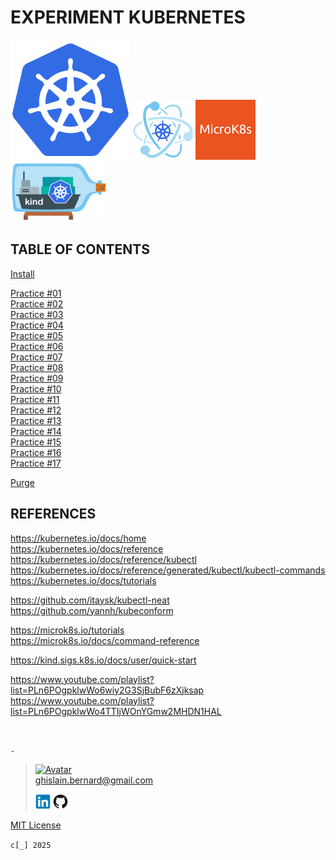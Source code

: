 # EXPERIMENT KUBERNETES

[![Kubernetes](kubernetes.webp "Kubernetes")](https://kubernetes.io)
[![Kubeadm](kubeadm.webp "Kubeadm")](https://kubernetes.io/docs/reference/setup-tools/kubeadm)
[![MicroK8s](microk8s.webp "MikroK8s")](https://microk8s.io)
[![Kind](kind.webp "Kind")](https://kind.sigs.k8s.io)

## TABLE OF CONTENTS

[Install](notebook/install.md)

[Practice #01](notebook/practice01.md)  
[Practice #02](notebook/practice02.md)  
[Practice #03](notebook/practice03.md)  
[Practice #04](notebook/practice04.md)  
[Practice #05](notebook/practice05.md)  
[Practice #06](notebook/practice06.md)  
[Practice #07](notebook/practice07.md)  
[Practice #08](notebook/practice08.md)  
[Practice #09](notebook/practice09.md)  
[Practice #10](notebook/practice10.md)  
[Practice #11](notebook/practice11.md)  
[Practice #12](notebook/practice12.md)  
[Practice #13](notebook/practice13.md)  
[Practice #14](notebook/practice14.md)  
[Practice #15](notebook/practice15.md)  
[Practice #16](notebook/practice16.md)  
[Practice #17](notebook/practice17.md)

[Purge](notebook/purge.md)

## REFERENCES

https://kubernetes.io/docs/home  
https://kubernetes.io/docs/reference  
https://kubernetes.io/docs/reference/kubectl  
https://kubernetes.io/docs/reference/generated/kubectl/kubectl-commands  
https://kubernetes.io/docs/tutorials

https://github.com/itaysk/kubectl-neat  
https://github.com/yannh/kubeconform

https://microk8s.io/tutorials  
https://microk8s.io/docs/command-reference

https://kind.sigs.k8s.io/docs/user/quick-start

https://www.youtube.com/playlist?list=PLn6POgpklwWo6wiy2G3SjBubF6zXjksap  
https://www.youtube.com/playlist?list=PLn6POgpklwWo4TTIjWOnYGmw2MHDN1HAL

&nbsp;

`-`

> [![Avatar](https://avatars.githubusercontent.com/u/37534566?s=96&v=4)](mailto:ghislain.bernard@gmail.com)  
> ghislain.bernard@gmail.com
>
> [![LinkedIN](notebook/img/linkedin.webp "ghislain-bernard")](https://www.linkedin.com/in/ghislain-bernard)
> [![Github](notebook/img/github.webp "ghislain-bernard")](https://github.com/ghislain-bernard)

[MIT License](https://opensource.org/license/mit)

`c[_] 2025`
